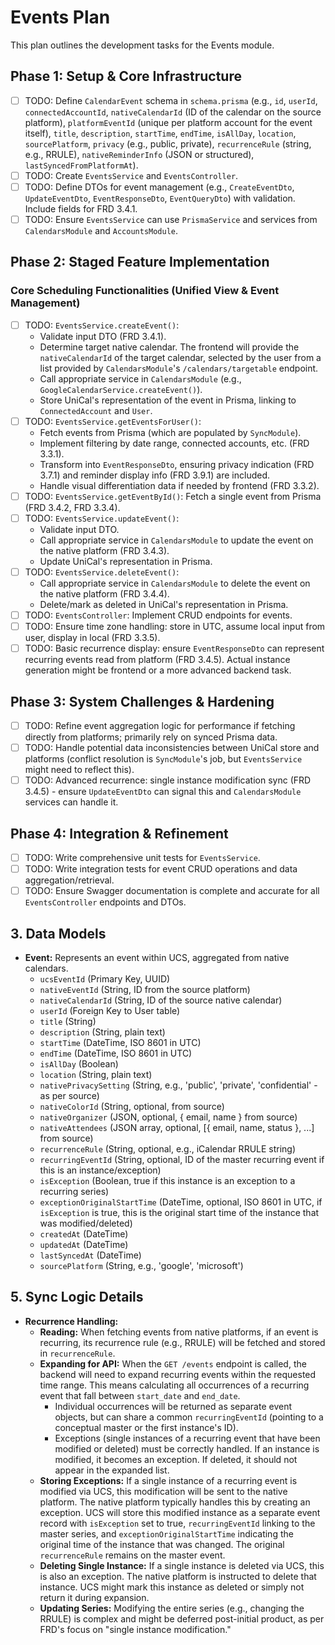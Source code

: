 # Events Plan

This plan outlines the development tasks for the Events module.

## Phase 1: Setup & Core Infrastructure
- [ ] TODO: Define `CalendarEvent` schema in `schema.prisma` (e.g., `id`, `userId`, `connectedAccountId`, `nativeCalendarId` (ID of the calendar on the source platform), `platformEventId` (unique per platform account for the event itself), `title`, `description`, `startTime`, `endTime`, `isAllDay`, `location`, `sourcePlatform`, `privacy` (e.g., public, private), `recurrenceRule` (string, e.g., RRULE), `nativeReminderInfo` (JSON or structured), `lastSyncedFromPlatformAt`).
- [ ] TODO: Create `EventsService` and `EventsController`.
- [ ] TODO: Define DTOs for event management (e.g., `CreateEventDto`, `UpdateEventDto`, `EventResponseDto`, `EventQueryDto`) with validation. Include fields for FRD 3.4.1.
- [ ] TODO: Ensure `EventsService` can use `PrismaService` and services from `CalendarsModule` and `AccountsModule`.

## Phase 2: Staged Feature Implementation

### Core Scheduling Functionalities (Unified View & Event Management)
- [ ] TODO: `EventsService.createEvent()`:
    - Validate input DTO (FRD 3.4.1).
    - Determine target native calendar. The frontend will provide the `nativeCalendarId` of the target calendar, selected by the user from a list provided by `CalendarsModule`'s `/calendars/targetable` endpoint.
    - Call appropriate service in `CalendarsModule` (e.g., `GoogleCalendarService.createEvent()`).
    - Store UniCal's representation of the event in Prisma, linking to `ConnectedAccount` and `User`.
- [ ] TODO: `EventsService.getEventsForUser()`:
    - Fetch events from Prisma (which are populated by `SyncModule`).
    - Implement filtering by date range, connected accounts, etc. (FRD 3.3.1).
    - Transform into `EventResponseDto`, ensuring privacy indication (FRD 3.7.1) and reminder display info (FRD 3.9.1) are included.
    - Handle visual differentiation data if needed by frontend (FRD 3.3.2).
- [ ] TODO: `EventsService.getEventById()`: Fetch a single event from Prisma (FRD 3.4.2, FRD 3.3.4).
- [ ] TODO: `EventsService.updateEvent()`:
    - Validate input DTO.
    - Call appropriate service in `CalendarsModule` to update the event on the native platform (FRD 3.4.3).
    - Update UniCal's representation in Prisma.
- [ ] TODO: `EventsService.deleteEvent()`:
    - Call appropriate service in `CalendarsModule` to delete the event on the native platform (FRD 3.4.4).
    - Delete/mark as deleted in UniCal's representation in Prisma.
- [ ] TODO: `EventsController`: Implement CRUD endpoints for events.
- [ ] TODO: Ensure time zone handling: store in UTC, assume local input from user, display in local (FRD 3.3.5).
- [ ] TODO: Basic recurrence display: ensure `EventResponseDto` can represent recurring events read from platform (FRD 3.4.5). Actual instance generation might be frontend or a more advanced backend task.

## Phase 3: System Challenges & Hardening
- [ ] TODO: Refine event aggregation logic for performance if fetching directly from platforms; primarily rely on synced Prisma data.
- [ ] TODO: Handle potential data inconsistencies between UniCal store and platforms (conflict resolution is `SyncModule`'s job, but `EventsService` might need to reflect this).
- [ ] TODO: Advanced recurrence: single instance modification sync (FRD 3.4.5) - ensure `UpdateEventDto` can signal this and `CalendarsModule` services can handle it.

## Phase 4: Integration & Refinement
- [ ] TODO: Write comprehensive unit tests for `EventsService`.
- [ ] TODO: Write integration tests for event CRUD operations and data aggregation/retrieval.
- [ ] TODO: Ensure Swagger documentation is complete and accurate for all `EventsController` endpoints and DTOs.

## 3. Data Models

*   **Event:** Represents an event within UCS, aggregated from native calendars.
    *   `ucsEventId` (Primary Key, UUID)
    *   `nativeEventId` (String, ID from the source platform)
    *   `nativeCalendarId` (String, ID of the source native calendar)
    *   `userId` (Foreign Key to User table)
    *   `title` (String)
    *   `description` (String, plain text)
    *   `startTime` (DateTime, ISO 8601 in UTC)
    *   `endTime` (DateTime, ISO 8601 in UTC)
    *   `isAllDay` (Boolean)
    *   `location` (String, plain text)
    *   `nativePrivacySetting` (String, e.g., 'public', 'private', 'confidential' - as per source)
    *   `nativeColorId` (String, optional, from source)
    *   `nativeOrganizer` (JSON, optional, { email, name } from source)
    *   `nativeAttendees` (JSON array, optional, [{ email, name, status }, ...] from source)
    *   `recurrenceRule` (String, optional, e.g., iCalendar RRULE string)
    *   `recurringEventId` (String, optional, ID of the master recurring event if this is an instance/exception)
    *   `isException` (Boolean, true if this instance is an exception to a recurring series)
    *   `exceptionOriginalStartTime` (DateTime, optional, ISO 8601 in UTC, if `isException` is true, this is the original start time of the instance that was modified/deleted)
    *   `createdAt` (DateTime)
    *   `updatedAt` (DateTime)
    *   `lastSyncedAt` (DateTime)
    *   `sourcePlatform` (String, e.g., 'google', 'microsoft')

## 5. Sync Logic Details

*   **Recurrence Handling:**
    *   **Reading:** When fetching events from native platforms, if an event is recurring, its recurrence rule (e.g., RRULE) will be fetched and stored in `recurrenceRule`.
    *   **Expanding for API:** When the `GET /events` endpoint is called, the backend will need to expand recurring events within the requested time range. This means calculating all occurrences of a recurring event that fall between `start_date` and `end_date`.
        *   Individual occurrences will be returned as separate event objects, but can share a common `recurringEventId` (pointing to a conceptual master or the first instance's ID).
        *   Exceptions (single instances of a recurring event that have been modified or deleted) must be correctly handled. If an instance is modified, it becomes an exception. If deleted, it should not appear in the expanded list.
    *   **Storing Exceptions:** If a single instance of a recurring event is modified via UCS, this modification will be sent to the native platform. The native platform typically handles this by creating an exception. UCS will store this modified instance as a separate event record with `isException` set to true, `recurringEventId` linking to the master series, and `exceptionOriginalStartTime` indicating the original time of the instance that was changed. The original `recurrenceRule` remains on the master event.
    *   **Deleting Single Instance:** If a single instance is deleted via UCS, this is also an exception. The native platform is instructed to delete that instance. UCS might mark this instance as deleted or simply not return it during expansion.
    *   **Updating Series:** Modifying the entire series (e.g., changing the RRULE) is complex and might be deferred post-initial product, as per FRD's focus on "single instance modification."
